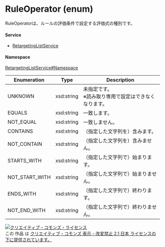 

# RuleOperator (enum)

RuleOperatorは、ルールの評価条件で設定する評価式の種別です。

#### Service

+ [RetargetingListService](../../services/RetargetingListService.md)

#### Namespace

[RetargetingListService#Namespace](../../services/RetargetingListService.md#namespace)

| Enumeration  |       Type       |          Description          |
| ------------ | ---------------- | ----------------------------- |
| UNKNOWN | xsd:string | 未指定です。<br/>※読み取り専用で設定はできなくなります。 |
| EQUALS | xsd:string | 一致します。 |
| NOT_EQUAL | xsd:string | 一致しません。 |
| CONTAINS | xsd:string | （指定した文字列を）含みます。 |
| NOT_CONTAIN | xsd:string | （指定した文字列を）含みません。 |
| STARTS_WITH | xsd:string | （指定した文字列で）始まります。 |
| NOT_START_WITH | xsd:string | （指定した文字列で）始まりません。 |
| ENDS_WITH | xsd:string | （指定した文字列で）終わります。 |
| NOT_END_WITH | xsd:string | （指定した文字列で）終わりません。 |

<a rel="license" href="http://creativecommons.org/licenses/by-nd/2.1/jp/"><img alt="クリエイティブ・コモンズ・ライセンス" style="border-width:0" src="https://i.creativecommons.org/l/by-nd/2.1/jp/88x31.png" /></a><br />この 作品 は <a rel="license" href="http://creativecommons.org/licenses/by-nd/2.1/jp/">クリエイティブ・コモンズ 表示 - 改変禁止 2.1 日本 ライセンスの下に提供されています。</a>
